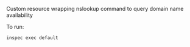 Custom resource wrapping nslookup command to query domain name availability

To run:

```
inspec exec default
```